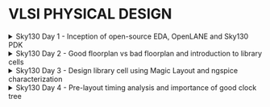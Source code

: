 # VLSI PHYSICAL DESIGN
<details><summary>Sky130 Day 1 - Inception of open-source EDA, OpenLANE and Sky130 PDK</summary>
  
## How to talk to computers

+ Pads: They are like doors to inputs and outputs
+ Core: Digital logic
+ Die: Size of the entire chip
+ Foundry IPs
+ Foundry: Place where chips get manufactured
+ Macros: Digital Blocks
+ Instruction Set Architecture

- EDA Toold
- PDK Data
- RTL Designs

### Labwork

![image](https://github.com/mauriya0202/pes_pd/assets/112739882/c56c2556-72a7-4f65-aa93-3ae4c8172c80)
![image](https://github.com/mauriya0202/pes_pd/assets/112739882/ffbf4a46-334b-405a-808a-ace1aaaf10e8)



</details>


<details><summary>Sky130 Day 2 - Good floorplan vs bad floorplan and introduction to library cells</summary>

## Chip Floor planning considerations

+ Defining width and height of Core and Die: 100% utilization of core area, practically its about 60%
+ Aspect ratio
+ Utilization Factor

- Concept of preplaced cells
- Decoupling Capacitors
- Power Planning
- Pin placement and logical cell placement blockage

### Labwork

+ Steps to run floorplan using OpenLANE

![image](https://github.com/mauriya0202/pes_pd/assets/112739882/44e6269a-a9e4-4c41-8505-373fc748ad69)
![image](https://github.com/mauriya0202/pes_pd/assets/112739882/7ccbc2fd-c758-47f6-ada0-458d25b3d208)
![image](https://github.com/mauriya0202/pes_pd/assets/112739882/1fc7d7bf-cb65-4307-b839-6c840dd3a2e5)
![image](https://github.com/mauriya0202/pes_pd/assets/112739882/7aa5e7ef-3b36-468e-80eb-03df8a9bf10f)


+ Running Placement on OpenLane
  ![image](https://github.com/mauriya0202/pes_pd/assets/112739882/76558be1-a790-43a4-9dc8-a41de29f3327)
  ![image](https://github.com/mauriya0202/pes_pd/assets/112739882/d6828a3a-e3a5-467d-910e-0e39fd4f4430)
  ![image](https://github.com/mauriya0202/pes_pd/assets/112739882/2ef1ca7f-0caa-42a7-97eb-7106d85ca724)

+ Slew low threshold
+ Slew high threshold

</details>


<details><summary>Sky130 Day 3 - Design library cell using Magic Layout and ngspice characterization</summary>

+ Note: DRC errors in magic will be highlighted with white dotted lines
+ post layout simulation


#### Labwork for CMOS invereter NgSPICE Simulation
![image](https://github.com/mauriya0202/pes_pd/assets/112739882/95b50b30-5e87-4694-9b0b-ecf909229f1f)

![image](https://github.com/mauriya0202/pes_pd/assets/112739882/51ff8c52-d1d2-4b77-ac2e-6ac793f606d7)

### Lab Work

![image](https://github.com/mauriya0202/pes_pd/assets/112739882/efc7dd24-893f-4248-9d46-e50cd18337ee)
![image](https://github.com/mauriya0202/pes_pd/assets/112739882/f04b0e19-3a78-4128-8261-0acee6eaeaf5)


+ To extract SPICE Netlist
  ![image](https://github.com/mauriya0202/pes_pd/assets/112739882/528090dd-04d5-45ac-9249-e583aa8dd429)
+ SPICE File
  ![image](https://github.com/mauriya0202/pes_pd/assets/112739882/2c9df05f-2d05-4271-ab9c-9f0ce6bd5f0f)
+ SPICE file after wrapper for simulation
  ![image](https://github.com/mauriya0202/pes_pd/assets/112739882/f619146a-d631-459d-a8ff-9809a6ef2190)
+ ngspice
  ![image](https://github.com/mauriya0202/pes_pd/assets/112739882/7b14d0d1-c22c-49f3-a2dc-acc75c4f6990)

#### Magic Tool and sky130 PDKs

![image](https://github.com/mauriya0202/pes_pd/assets/112739882/4d4e48b4-effa-4668-9d49-421ee25b70e4)
![image](https://github.com/mauriya0202/pes_pd/assets/112739882/11573355-2567-49d2-ad75-e841ae7fe284)
![image](https://github.com/mauriya0202/pes_pd/assets/112739882/5291d410-0cfd-47f2-a42a-907c135d62f7)
![image](https://github.com/mauriya0202/pes_pd/assets/112739882/51910833-3235-4612-8a37-0b0edeb6e04a)

+ Correcting Errors
  ![image](https://github.com/mauriya0202/pes_pd/assets/112739882/a87ec51c-1d5b-4fcb-b4a9-4060ff6f97a2)
  ![image](https://github.com/mauriya0202/pes_pd/assets/112739882/eca9c8b9-b1ba-4825-89f8-bbd562902e14)

![image](https://github.com/mauriya0202/pes_pd/assets/112739882/c351b1bc-a9ca-4ea3-98ab-c13a621ed8ef)


</details>


<details><summary>Sky130 Day 4 - Pre-layout timing analysis and importance of good clock tree</summary>

+ Inner boxed define the PR Boundary
+ tracks.info : Where PNR can route the metal layers
  ![image](https://github.com/mauriya0202/pes_pd/assets/112739882/31be7819-d0c7-4568-96a9-5c952e14637e)
+ Ports should be at intersection of the horizontal and vertical tracks of any layer (eg li1 metal layer)
+ Grid info to track info
  ![image](https://github.com/mauriya0202/pes_pd/assets/112739882/1006c1c3-a919-47b0-b08a-9fc7220940f4)
+ Magic Layout to LEF
  ![image](https://github.com/mauriya0202/pes_pd/assets/112739882/49567cb3-493a-46f9-bd66-c0aa9728ed3e)
  ![image](https://github.com/mauriya0202/pes_pd/assets/112739882/852136ac-168b-4b10-b33e-e901d91d57c9)
+ Including Custom Cell in to OpenLane Flow




</details>
